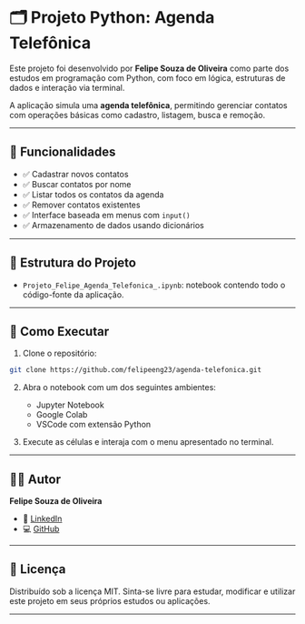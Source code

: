 
# 🗂️ Projeto Python: Agenda Telefônica

Este projeto foi desenvolvido por **Felipe Souza de Oliveira** como parte dos estudos em programação com Python, com foco em lógica, estruturas de dados e interação via terminal.

A aplicação simula uma **agenda telefônica**, permitindo gerenciar contatos com operações básicas como cadastro, listagem, busca e remoção.

---

## 🚀 Funcionalidades

- ✅ Cadastrar novos contatos
- ✅ Buscar contatos por nome
- ✅ Listar todos os contatos da agenda
- ✅ Remover contatos existentes
- ✅ Interface baseada em menus com `input()`
- ✅ Armazenamento de dados usando dicionários

---

## 📁 Estrutura do Projeto

- `Projeto_Felipe_Agenda_Telefonica_.ipynb`: notebook contendo todo o código-fonte da aplicação.

---

## 🧪 Como Executar

1. Clone o repositório:
```bash
git clone https://github.com/felipeeng23/agenda-telefonica.git
```

2. Abra o notebook com um dos seguintes ambientes:
   - Jupyter Notebook
   - Google Colab
   - VSCode com extensão Python

3. Execute as células e interaja com o menu apresentado no terminal.

---

## 👨‍💻 Autor

**Felipe Souza de Oliveira**

- 🔗 [LinkedIn](https://www.linkedin.com/in/felipe-souza-de-oliveira/)
- 💻 [GitHub](https://github.com/felipeeng23)

---

## 📝 Licença

Distribuído sob a licença MIT. Sinta-se livre para estudar, modificar e utilizar este projeto em seus próprios estudos ou aplicações.

---
